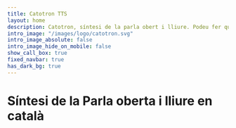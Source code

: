 ```yaml
---
title: Catotron TTS
layout: home
description: Catotron, síntesi de la parla obert i lliure. Podeu fer que els vostres articles o productes parlin català.
intro_image: "/images/logo/catotron.svg"
intro_image_absolute: false
intro_image_hide_on_mobile: false
show_call_box: true
fixed_navbar: true
has_dark_bg: true
---
```


# Síntesi de la Parla oberta i lliure en català

[comment]: <> (Tecnologia entrenada amb xarxes neuronals, oberta i lliure. Per provar el model de Pau, escriviu a baix:)
